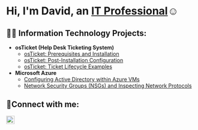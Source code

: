 <h1>Hi, I'm David, an <a href="https://www.linkedin.com/in/david-essel-54b9282aa/">IT Professional</a>☺</h1>

<h2>👨‍💻 Information Technology Projects:</h2>

- <b>osTicket (Help Desk Ticketing System)</b>
  - [osTicket: Prerequisites and Installation](https://github.com/PhillisEssel/osticket-prereqs)
  - [osTicket: Post-Installation Configuration](https://github.com/PhillisEssel/post-install-config)
  - [osTicket: Ticket Lifecycle Examples](https://github.com/PhillisEssel/ticket-lifecycle)
- <b>Microsoft Azure</b>
  - [Configuring Active Directory within Azure VMs](https://github.com/PhillisEssel/configure-ad)
  - [Network Security Groups (NSGs) and Inspecting Network Protocols](https://github.com/PhillisEssel/azure-network-protocols)

<h2>🤳Connect with me:</h2>

<!--[<img align="left" alt="Josh | Twitter" width="22px" src="https://cdn.jsdelivr.net/npm/simple-icons@v3/icons/twitter.svg" />][twitter]-->
[<img align="left" alt="Josh | LinkedIn" width="22px" src="https://cdn.jsdelivr.net/npm/simple-icons@v3/icons/linkedin.svg" />][linkedin]
<!--[<img align="left" alt="Josh | Instagram" width="22px" src="https://cdn.jsdelivr.net/npm/simple-icons@v3/icons/instagram.svg" />][instagram]-->

<!--[twitter]: https://twitter.com/Josh-->
<!--[instagram]: https://www.instagram.com/Josh-->
[linkedin]: https://www.linkedin.com/in/david-essel-54b9282aa/
